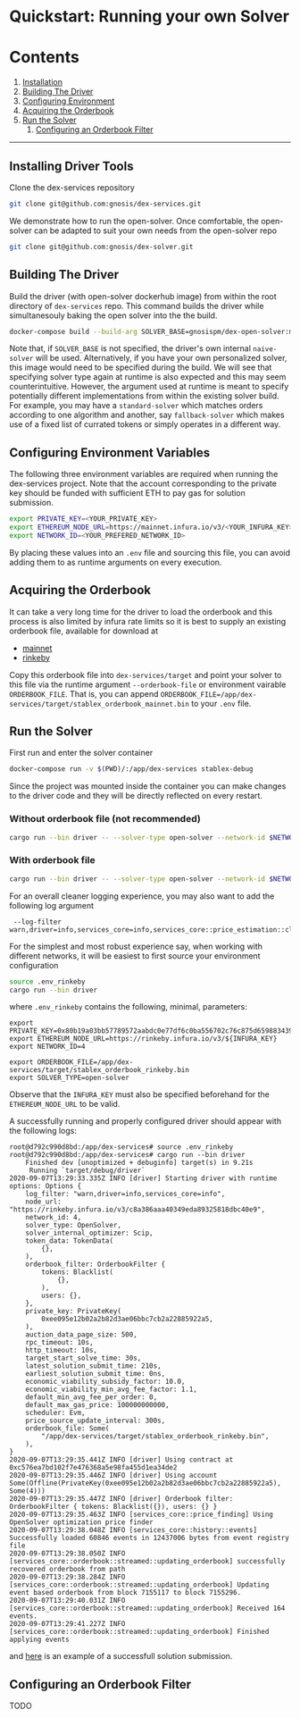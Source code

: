 # Quickstart: Running your own Solver

# Contents

1. [Installation](#installing-driver-tools)
2. [Building The Driver](#building-the-driver)
3. [Configuring Environment](#configuring-environment-variables)
4. [Acquiring the Orderbook](#acquiring-the-orderbook)
5. [Run the Solver](#run-the-solver)
   1. [Configuring an Orderbook Filter](#Configuring-an-Orderbook-Filter)

---

## Installing Driver Tools

Clone the dex-services repository

```sh
git clone git@github.com:gnosis/dex-services.git
```

We demonstrate how to run the open-solver. Once comfortable, the open-solver can be adapted to suit your own needs from the open-solver repo

```sh
git clone git@github.com:gnosis/dex-solver.git
```

## Building The Driver

Build the driver (with open-solver dockerhub image) from within the root directory of `dex-services` repo. This command builds the driver while simultanesouly baking the open solver into the the build.

```sh
docker-compose build --build-arg SOLVER_BASE=gnosispm/dex-open-solver:master stablex-debug
```

Note that, if `SOLVER_BASE` is not specified, the driver's own internal `naive-solver` will be used. Alternatively, if you have your own personalized solver, this image would need to be specified during the build.
We will see that specifying solver type again at runtime is also expected and this may seem counterintuitive.
However, the argument used at runtime is meant to specify potentially different implementations from within the existing solver build.
For example, you may have a `standard-solver` which matches orders according to one algorithm and another, say `fallback-solver` which makes use of a fixed list of currated tokens or simply operates in a different way.

## Configuring Environment Variables

The following three environment variables are required when running the dex-services project.
Note that the account corresponding to the private key should be funded with sufficient ETH to pay gas for solution submission.

```sh
export PRIVATE_KEY=<YOUR_PRIVATE_KEY>
export ETHEREUM_NODE_URL=https://mainnet.infura.io/v3/<YOUR_INFURA_KEY>
export NETWORK_ID=<YOUR_PREFERED_NETWORK_ID>
```

By placing these values into an `.env` file and sourcing this file, you can avoid adding them to as runtime arguments on every execution.

## Acquiring the Orderbook

It can take a very long time for the driver to load the orderbook and this process is also limited by infura rate limits so it is best to supply an existing orderbook file, available for download at

- [mainnet](https://gnosis-dfusion-volume-mainnet.s3.amazonaws.com/stablex_orderbook_mainnet.bin)
- [rinkeby](https://gnosis-dfusion-volume-rinkeby.s3.amazonaws.com/stablex_orderbook_rinkeby.bin)

Copy this orderbook file into `dex-services/target` and point your solver to this file via the runtime argument `--orderbook-file` or environment vairable `ORDERBOOK_FILE`. That is, you can append `ORDERBOOK_FILE=/app/dex-services/target/stablex_orderbook_mainnet.bin` to your `.env` file.

## Run the Solver

First run and enter the solver container

```sh
docker-compose run -v $(PWD)/:/app/dex-services stablex-debug
```

Since the project was mounted inside the container you can make changes to the driver code and they will be directly reflected on every restart.

### Without orderbook file (not recommended)

```sh
cargo run --bin driver -- --solver-type open-solver --network-id $NETWORK_ID --node-url $ETHEREUM_NODE_URL --private-key $PRIVATE_KEY
```

### With orderbook file

```sh
cargo run --bin driver -- --solver-type open-solver --network-id $NETWORK_ID --node-url $ETHEREUM_NODE_URL --private-key $PRIVATE_KEY --orderbook-file /app/dex-services/target/stablex_orderbook_mainnet.bin
```

For an overall cleaner logging experience, you may also want to add the following log argument

```
 --log-filter warn,driver=info,services_core=info,services_core::price_estimation::clients::generic_client=error
```

For the simplest and most robust experience say, when working with different networks, it will be easiest to first source your environment configuration

```sh
source .env_rinkeby
cargo run --bin driver
```

where `.env_rinkeby` contains the following, minimal, parameters:

```
export PRIVATE_KEY=0x80b19a03bb57789572aabdc0e77df6c0ba556702c76c875d6598834392196610
export ETHEREUM_NODE_URL=https://rinkeby.infura.io/v3/${INFURA_KEY}
export NETWORK_ID=4

export ORDERBOOK_FILE=/app/dex-services/target/stablex_orderbook_rinkeby.bin
export SOLVER_TYPE=open-solver
```

Observe that the `INFURA_KEY` must also be specified beforehand for the `ETHEREUM_NODE_URL` to be valid.

A successfully running and properly configured driver should appear with the following logs:

```
root@d792c990d8bd:/app/dex-services# source .env_rinkeby
root@d792c990d8bd:/app/dex-services# cargo run --bin driver
    Finished dev [unoptimized + debuginfo] target(s) in 9.21s
     Running `target/debug/driver`
2020-09-07T13:29:33.335Z INFO [driver] Starting driver with runtime options: Options {
    log_filter: "warn,driver=info,services_core=info",
    node_url: "https://rinkeby.infura.io/v3/c8a386aaa40349eda89325818dbc40e9",
    network_id: 4,
    solver_type: OpenSolver,
    solver_internal_optimizer: Scip,
    token_data: TokenData(
        {},
    ),
    orderbook_filter: OrderbookFilter {
        tokens: Blacklist(
            {},
        ),
        users: {},
    },
    private_key: PrivateKey(
        0xee095e12b02a2b82d3ae06bbc7cb2a22885922a5,
    ),
    auction_data_page_size: 500,
    rpc_timeout: 10s,
    http_timeout: 10s,
    target_start_solve_time: 30s,
    latest_solution_submit_time: 210s,
    earliest_solution_submit_time: 0ns,
    economic_viability_subsidy_factor: 10.0,
    economic_viability_min_avg_fee_factor: 1.1,
    default_min_avg_fee_per_order: 0,
    default_max_gas_price: 100000000000,
    scheduler: Evm,
    price_source_update_interval: 300s,
    orderbook_file: Some(
        "/app/dex-services/target/stablex_orderbook_rinkeby.bin",
    ),
}
2020-09-07T13:29:35.441Z INFO [driver] Using contract at 0xc576ea7bd102f7e476368a5e98fa455d1ea34de2
2020-09-07T13:29:35.446Z INFO [driver] Using account Some(Offline(PrivateKey(0xee095e12b02a2b82d3ae06bbc7cb2a22885922a5), Some(4)))
2020-09-07T13:29:35.447Z INFO [driver] Orderbook filter: OrderbookFilter { tokens: Blacklist({}), users: {} }
2020-09-07T13:29:35.463Z INFO [services_core::price_finding] Using OpenSolver optimization price finder
2020-09-07T13:29:38.048Z INFO [services_core::history::events] Successfully loaded 60846 events in 12437006 bytes from event registry file
2020-09-07T13:29:38.050Z INFO [services_core::orderbook::streamed::updating_orderbook] successfully recovered orderbook from path
2020-09-07T13:29:38.284Z INFO [services_core::orderbook::streamed::updating_orderbook] Updating event based orderbook from block 7155117 to block 7155296.
2020-09-07T13:29:40.031Z INFO [services_core::orderbook::streamed::updating_orderbook] Received 164 events.
2020-09-07T13:29:41.227Z INFO [services_core::orderbook::streamed::updating_orderbook] Finished applying events
```

and [here](https://rinkeby.etherscan.io/tx/0xef93563c9c79708a613fb77978bff974672679270f9b51f98c19a8ce90d35260) is an example of a successfull solution submission.

## Configuring an Orderbook Filter

TODO
